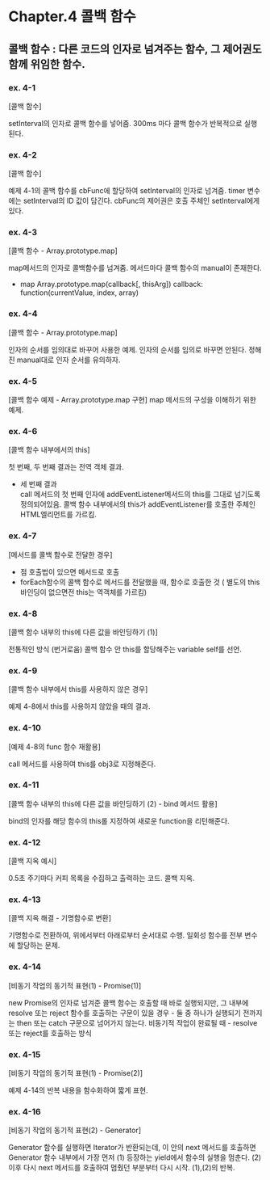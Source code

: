 # Chapter.4 콜백 함수

## 콜백 함수 : 다른 코드의 인자로 넘겨주는 함수, 그 제어권도 함께 위임한 함수.

### ex. 4-1

[콜백 함수]

setInterval의 인자로 콜백 함수를 넣어줌.
300ms 마다 콜백 함수가 반복적으로 실행된다.

### ex. 4-2

[콜백 함수]

예제 4-1의 콜백 함수를 cbFunc에 할당하여 setInterval의 인자로 넘겨줌.
timer 변수에는 setInterval의 ID 값이 담긴다.
cbFunc의 제어권은 호출 주체인 setInterval에게 있다.

### ex. 4-3

[콜백 함수 - Array.prototype.map]

map메서드의 인자로 콜백함수를 넘겨줌.
메서드마다 콜백 함수의 manual이 존재한다.

- map
  Array.prototype.map(callback[, thisArg])
  callback: function(currentValue, index, array)

### ex. 4-4

[콜백 함수 - Array.prototype.map]

인자의 순서를 임의대로 바꾸어 사용한 예제.
인자의 순서를 임의로 바꾸면 안된다. 정해진 manual대로 인자 순서를 유의하자.

### ex. 4-5

[콜백 함수 예제 - Array.prototype.map 구현]
map 메서드의 구성을 이해하기 위한 예제.

### ex. 4-6

[콜백 함수 내부에서의 this]

첫 번째, 두 번째 결과는 전역 객체 결과.

- 세 번째 결과  
  call 메서드의 첫 번째 인자에 addEventListener메서드의 this를 그대로 넘기도록 정의되어있음.
  콜백 함수 내부에서의 this가 addEventListener를 호출한 주체인 HTML엘리먼트를 가르킴.

### ex. 4-7

[메서드를 콜백 함수로 전달한 경우]

- 점 호출법이 있으면 메서드로 호출
- forEach함수의 콜백 함수로 메서드를 전달했을 때, 함수로 호출한 것 ( 별도의 this바인딩이 없으면전 this는 역객체를 가르킴)

### ex. 4-8

[콜백 함수 내부의 this에 다른 값을 바인딩하기 (1)]

전통적인 방식 (번거로움)
콜백 함수 안 this를 할당해주는 variable self를 선언.

### ex. 4-9

[콜백 함수 내부에서 this를 사용하지 않은 경우]

예제 4-8에서 this를 사용하지 않았을 때의 결과.

### ex. 4-10

[예제 4-8의 func 함수 재활용]

call 메서드를 사용하여 this를 obj3로 지정해준다.

### ex. 4-11

[콜백 함수 내부의 this에 다른 값을 바인딩하기 (2) - bind 메서드 활용]

bind의 인자를 해당 함수의 this롤 지정하여 새로운 function을 리턴해준다.

### ex. 4-12

[콜백 지옥 예시]

0.5초 주기마다 커피 목록을 수집하고 출력하는 코드.
콜백 지옥.

### ex. 4-13

[콜백 지옥 해결 - 기명함수로 변환]

기명함수로 전환하여, 위에서부터 아래로부터 순서대로 수행.
일회성 함수를 전부 변수에 할당하는 문제.

### ex. 4-14

[비동기 작업의 동기적 표현(1) - Promise(1)]

new Promise의 인자로 넘겨준 콜백 함수는 호출할 때 바로 실행되지만,
그 내부에 resolve 또는 reject 함수를 호출하는 구문이 있을 경우 -
둘 중 하나가 실행되기 전까지는 then 또는 catch 구문으로 넘어가지 않는다.
비동기적 작업이 완료될 때 - resolve 또는 reject를 호출하는 방식

### ex. 4-15

[비동기 작업의 동기적 표현(1) - Promise(2)]

예제 4-14의 반복 내용을 함수화하여 짧게 표현.

### ex. 4-16

[비동기 작업의 동기적 표현(2) - Generator]

Generator 함수를 실행하면 Iterator가 반환되는데,
이 안의 next 메서드를 호출하면 Generator 함수 내부에서 가장 먼저 (1) 등장하는 yield에서 함수의 실행을 멈춘다.
(2) 이후 다시 next 메서드를 호출하여 멈췄던 부분부터 다시 시작.
(1),(2)의 반복.
